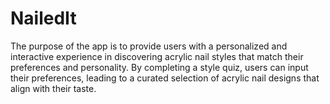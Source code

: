 # NailedIt

The purpose of the app is to provide users with a personalized and interactive experience in discovering acrylic nail styles that match their preferences and personality. By completing a style quiz, users can input their preferences, leading to a curated selection of acrylic nail designs that align with their taste.
